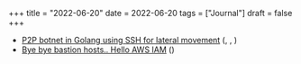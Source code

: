 +++
title = "2022-06-20"
date = 2022-06-20
tags = ["Journal"]
draft = false
+++

-   [P2P botnet in Golang using SSH for lateral movement](https://www.akamai.com/blog/security/new-p2p-botnet-panchan) (, , )
-   [Bye bye bastion hosts.. Hello AWS IAM](https://segment.com/blog/infrastructure-access/) ()